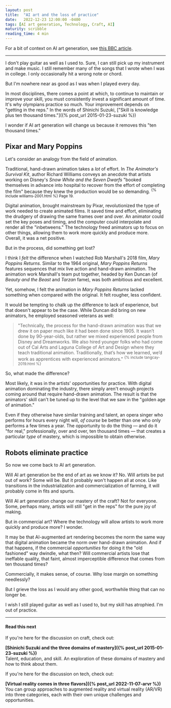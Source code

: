 ```yaml
---
layout: post
title:  "AI art and the loss of practice"
date:   2022-12-23 12:00:00 -0400
tags: [AI art generation, Technology, Craft, AI]
maturity: scribble
reading_time: 4 min
---
```


For a bit of context on AI art generation, see [this BBC article](https://www.bbc.com/news/technology-62788725).

---

<p class="dropCap">I don't play guitar as well as I used to. Sure, I can still pick up my instrument and make music. I still remember many of the songs that I wrote when I was in college. I only occasionally hit a wrong note or chord.</p>

But I'm nowhere near as good as I was when I played every day.

In most disciplines, there comes a point at which, to continue to maintain or improve your skill, you must consistently invest a significant amount of time. It's why olympians practice so much. Your improvement depends on "getting in the reps." In the words of Shinichi Suzuki, ["Skill is knowledge plus ten thousand times."]({% post_url 2015-01-23-suzuki %})

I wonder if AI art generation will change us because it removes this "ten thousand times."

## Pixar and Mary Poppins

Let's consider an analogy from the field of animation.

Traditional, hand-drawn animation takes a _lot_ of effort. In _The Animator's Survival Kit_, author Richard Williams conveys an anecdote that artists working on Disney's _Snow White and the Seven Dwarfs_ "booked themselves in advance into hospital to recover from the effort of completing the film" because they knew the production would be so demanding. <sup>{% include williams-2001.html %} Page 19.</sup>

Digital animation, brought mainstream by Pixar, revolutionized the type of work needed to create animated films. It saved time and effort, eliminating the drudgery of drawing the same frames over and over. An animator could set the key poses and timing, and the computer could interpolate and render all the "inbetweens." The technology freed animators up to focus on other things, allowing them to work more quickly and produce more. Overall, it was a net positive.

But in the process, did something get lost? 

I think I _felt_ the difference when I watched Rob Marshall's 2018 film, _Mary Poppins Returns_. Similar to the 1964 original, _Mary Poppins Returns_ features sequences that mix live action and hand-drawn animation. The animation work Marshall's team put together, headed by Ken Duncan (of _Beauty and the Beast_ and _Tarzan_ fame), was both ambitious and excellent. 

Yet, somehow, I felt the animation in _Mary Poppins Returns_ lacked something when compared with the original. It felt rougher, less confident.

It would be tempting to chalk up the difference to lack of experience, but that doesn't appear to be the case. While Duncan did bring on new animators, he employed seasoned veterans as well: 

> "Technically, the process for the hand-drawn animation was that we drew it on paper much like it had been done since 1905. It wasn’t done by 90-year-olds, but rather we mixed experienced people from Disney and Dreamworks. We also hired younger folks who had come out of Cal Arts and Laguna College of Art and Design where they teach traditional animation. Traditionally, that’s how we learned, we’d work as apprentices with experienced animators." <sup>{% include tangcay-2019.html %}</sup>

So, what made the difference?

Most likely, it was in the artists' opportunities for practice. With digital animation dominating the industry, there simply aren't enough projects coming around that require hand-drawn animation. The result is that the animators' skill can't be tuned up to the level that we saw in the "golden age of animation."

Even if they otherwise have similar training and talent, an opera singer who performs for hours every night will, _of course_ be better than one who only performs a few times a year. The opportunity to do the thing &mdash; and do it "for real," professionally, over and over, ten thousand times &mdash; that creates a particular _type_ of mastery, which is impossible to obtain otherwise.

## Robots eliminate practice

So now we come back to AI art generation.

Will AI art generation be the end of art as we know it? No. Will artists be put out of work? Some will be. But it probably won't happen all at once. Like transitions in the industrialization and commercialization of farming, it will probably come in fits and spurts. 

Will AI art generation change our mastery of the craft? Not for everyone. Some, perhaps many, artists will still "get in the reps" for the pure joy of making.

But in commercial art? Where the technology will allow artists to work more quickly and produce more? I wonder. 

It may be that AI-augmented art rendering becomes the norm the same way that digital animation became the norm over hand-drawn animation. And if that happens, if the commercial _opportunities_ for doing it the "old fashioned" way dwindle, what then? Will commercial artists lose that ineffable quality, that faint, almost imperceptible difference that comes from ten thousand times? 

Commercially, it makes sense, of course. Why lose margin on something needlessly? 

But I grieve the loss as I would any other good, worthwhile thing that can no longer be.

I wish I still played guitar as well as I used to, but my skill has atrophied. I'm out of practice.

---

#### Read this next

If you're here for the discussion on craft, check out:

**[Shinichi Suzuki and the three domains of mastery]({% post_url 2015-01-23-suzuki %})**
<br />Talent, education, and skill. An exploration of these domains of mastery and how to think about them.

If you're here for the discussion on tech, check out:

**[Virtual reality comes in three flavors]({% post_url 2022-11-07-arvr %})**
<br />You can group approaches to augmented reality and virtual reality (AR/VR) into three categories, each with their own unique challenges and opportunities.

